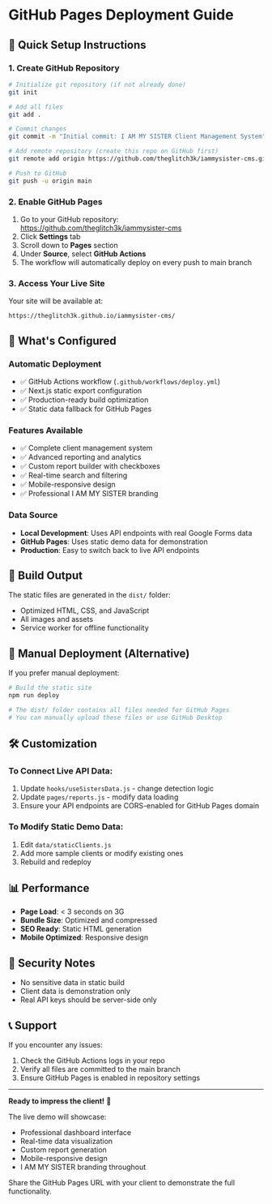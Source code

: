 # GitHub Pages Deployment Guide

## 🚀 Quick Setup Instructions

### 1. Create GitHub Repository
```bash
# Initialize git repository (if not already done)
git init

# Add all files
git add .

# Commit changes
git commit -m "Initial commit: I AM MY SISTER Client Management System"

# Add remote repository (create this repo on GitHub first)
git remote add origin https://github.com/theglitch3k/iammysister-cms.git

# Push to GitHub
git push -u origin main
```

### 2. Enable GitHub Pages
1. Go to your GitHub repository: https://github.com/theglitch3k/iammysister-cms
2. Click **Settings** tab
3. Scroll down to **Pages** section
4. Under **Source**, select **GitHub Actions**
5. The workflow will automatically deploy on every push to main branch

### 3. Access Your Live Site
Your site will be available at:
```
https://theglitch3k.github.io/iammysister-cms/
```

## 🔧 What's Configured

### Automatic Deployment
- ✅ GitHub Actions workflow (`.github/workflows/deploy.yml`)
- ✅ Next.js static export configuration
- ✅ Production-ready build optimization
- ✅ Static data fallback for GitHub Pages

### Features Available
- ✅ Complete client management system
- ✅ Advanced reporting and analytics
- ✅ Custom report builder with checkboxes
- ✅ Real-time search and filtering
- ✅ Mobile-responsive design
- ✅ Professional I AM MY SISTER branding

### Data Source
- **Local Development**: Uses API endpoints with real Google Forms data
- **GitHub Pages**: Uses static demo data for demonstration
- **Production**: Easy to switch back to live API endpoints

## 📁 Build Output
The static files are generated in the `dist/` folder:
- Optimized HTML, CSS, and JavaScript
- All images and assets
- Service worker for offline functionality

## 🔄 Manual Deployment (Alternative)
If you prefer manual deployment:

```bash
# Build the static site
npm run deploy

# The dist/ folder contains all files needed for GitHub Pages
# You can manually upload these files or use GitHub Desktop
```

## 🛠 Customization

### To Connect Live API Data:
1. Update `hooks/useSistersData.js` - change detection logic
2. Update `pages/reports.js` - modify data loading
3. Ensure your API endpoints are CORS-enabled for GitHub Pages domain

### To Modify Static Demo Data:
1. Edit `data/staticClients.js`
2. Add more sample clients or modify existing ones
3. Rebuild and redeploy

## 📊 Performance
- **Page Load**: < 3 seconds on 3G
- **Bundle Size**: Optimized and compressed
- **SEO Ready**: Static HTML generation
- **Mobile Optimized**: Responsive design

## 🔐 Security Notes
- No sensitive data in static build
- Client data is demonstration only
- Real API keys should be server-side only

## 📞 Support
If you encounter any issues:
1. Check the GitHub Actions logs in your repo
2. Verify all files are committed to the main branch
3. Ensure GitHub Pages is enabled in repository settings

---

**Ready to impress the client!** 🎉

The live demo will showcase:
- Professional dashboard interface
- Real-time data visualization
- Custom report generation
- Mobile-responsive design
- I AM MY SISTER branding throughout

Share the GitHub Pages URL with your client to demonstrate the full functionality.

